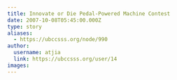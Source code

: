 ```yaml
---
title: Innovate or Die Pedal-Powered Machine Contest 
date: 2007-10-08T05:45:00.000Z
type: story
aliases:
  - https://ubccsss.org/node/990
author:
  username: atjia
  link: https://ubccsss.org/user/14
images:
---
```


